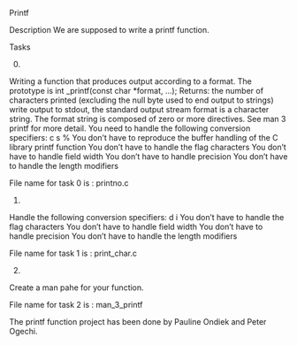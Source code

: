 Printf

Description
We are supposed to write a printf function.

Tasks

0.
Writing a function that produces output according to a format.
The prototype is  int _printf(const char *format, ...);
Returns: the number of characters printed (excluding the null byte used to end output to strings)
write output to stdout, the standard output stream
format is a character string. The format string is composed of zero or more directives.
See man 3 printf for more detail. You need to handle the following conversion specifiers:
c
s
%
You don’t have to reproduce the buffer handling of the C library printf function
You don’t have to handle the flag characters
You don’t have to handle field width
You don’t have to handle precision
You don’t have to handle the length modifiers

File name for task 0 is : printno.c

1.
Handle the following conversion specifiers:
d
i
You don’t have to handle the flag characters
You don’t have to handle field width
You don’t have to handle precision
You don’t have to handle the length modifiers

File name for task 1 is : print_char.c

2.
Create a man pahe for your function.

File name for task 2 is : man_3_printf


The printf function project has been done by Pauline Ondiek and Peter Ogechi.

